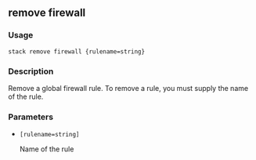 ## remove firewall

### Usage

`stack remove firewall {rulename=string}`

### Description

Remove a global firewall rule. To remove a rule, you must supply
	the name of the rule.

### Parameters
* `[rulename=string]`

   Name of the rule


